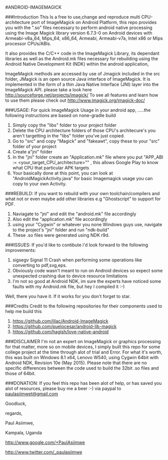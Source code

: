 #ANDROID-IMAGEMAGICK

###Introduction
This Is a free to use,change and reproduce multi CPU-architecture port of ImageMagick on Android Platform, this repo provides you with the ".so" files necessary to perform android native processing using the Image Magick library version 6.7.3-0 on Android devices with Armeabi-v8a_64, Mips_64, x86_64, Armeabi, Armeabi-v7a, Intel x86 or Mips processor CPUs/ABIs.

It also provides the C/C++ code in the ImageMagick Library, its dependant libraries as well as the Android.mk files necessary for rebuilding using the Android Native Development Kit (NDK)
within the android application, 

ImageMagick methods are accessed by use of Jmagick included in the src folder, JMagick is an open source Java interface of ImageMagick. It is implemented in the form of a thin Java Native Interface (JNI) layer into the ImageMagick API. please take a look here http://sourceforge.net/projects/jmagick/
To see all features and learn how to use them please check out http://www.jmagick.org/jmagick-doc/




###USAGE:
For quick ImageMagick Usage in your android app, .....the following instructions are based on none-gradle build

1.  Simply copy the "libs" folder to your project folder
2.  Delete the CPU architecture folders of those CPU's architecure's you aren't targetting in the "libs" folder you've just copied.
3.  Go to "src" and copy "Magick" and "fakeawt", copy these to your "src" folder of your project
4.  Create a"jni" folder
5.  In the "jni" folder create an "Application.mk" file where you put "APP_ABI := <your_target_CPU_architecture>"" , this allows Google Play to know what CPU that particular APK targets
6.  Your basically done at this point, you can look at "AndroidMagickActivity.java" for basic Imagemagick usage you can copy to your own Activity.

###REBUILD:
If you want to rebuild with your own toolchain/compilers and what not or even maybe add other libraries e.g "Ghostscript" to support for PDF.

1.  Naviagate to "jni" and edit the "android.mk" file accordingly
2.  Also edit the "application.mk" file accordingly
3.  using your "Cygwin" or whatever you none Windows guys use, navigate to the project's "jni" folder and run "ndk-build" 
4.  These .so files were generated using NDK r9d.


###ISSUES:
If you'd like to contibute i'd look forward to the following improvements:

1.  sigsegv Signal 11 Crash when performing some operations like converting to pdf,svg,eps.
2.  Obviously code wasn't meant to run on Android devices so expect some unexpected crashing due to device resource limitations
3.  I'm not so good at Android NDK, im sure the experts have noticed some faults with my Android.mk file, but hey I compiled it :-)

Well, there you have it.
If it works for you don't forget to star.

###Credits
Credit to the following repositories for their components used to help me build this

1.  https://github.com/lilac/Android-ImageMagick
2.  https://github.com/puelocesar/android-lib-magick
3.  https://github.com/hagish/love-native-android


###DISCLAIMER
I'm not an expert on ImageMagick or graphics processing for that matter, more so on mobile devices, I simply built this repo for some college project at the time through alot of trial and Error.
For what it's worth, this was built on Windows 8.1 x64, Lenovo W540, using Cygwin 64bit with Android NDK, Revision 10e (May 2015).
Please note that there are no specific differences between the code used to build the 32bit .so files and those of 64bit. 


###DONATION:
If you feel this repo has been alot of help, or has saved you alot of resources, please buy me a beer :-) via paypal to paulasiimwet@gmail.com

Goodluck,

regards,

Paul Asiimwe,

Kampala, Uganda

http://www.google.com/+PaulAsiimwe

http://www.twitter.com/_paulasiimwe